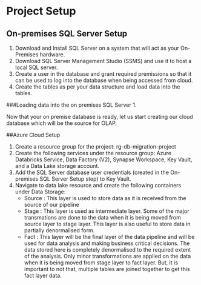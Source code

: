 # Project Setup
## On-premises SQL Server Setup
1. Download and Install SQL Server on a system that will act as your On-Premises hardware.
2. Download SQL Server Management Studio (SSMS) and use it to host a local SQL server.
3. Create a user in the database and grant required premissions so that it can be used to log into the database when being accessed from cloud. 
4. Create the tables as per your data structure and load data into the tables.

###Loading data into the on premises SQL Server
1. 



Now that your on premise database is ready, let us start creating our cloud database which will be the source for OLAP.

##Azure Cloud Setup
1. Create a resource group for the project: rg-db-migration-project
2. Create the following services under the resource group: Azure Databricks Service, Data Factory (V2), Synapse Workspace, Key Vault, and a Data Lake storage account. <Image>
3. Add the SQL Server database user credentials (created in the On-premises SQL Server Setup step) to Key Vault.
4. Navigate to data lake resource and create the following containers under Data Storage:
   - Source : This layer is used to store data as it is received from the source of our pipeline
   - Stage : This layer is used as intermediate layer. Some of the major transmations are done to the data when it is being moved from source layer to stage layer. This layer is also useful to store data in partially denormalised form.
   - Fact : This layer will be the final layer of the data pipeline and will be used for data analysis and making business critical decisions. The data stored here is completely denormalised to the required extent of the analysis. Only minor transformations are applied on the data when it is being moved from stage layer to fact layer. But, it is important to not that, multiple tables are joined together to get this fact layer data.
